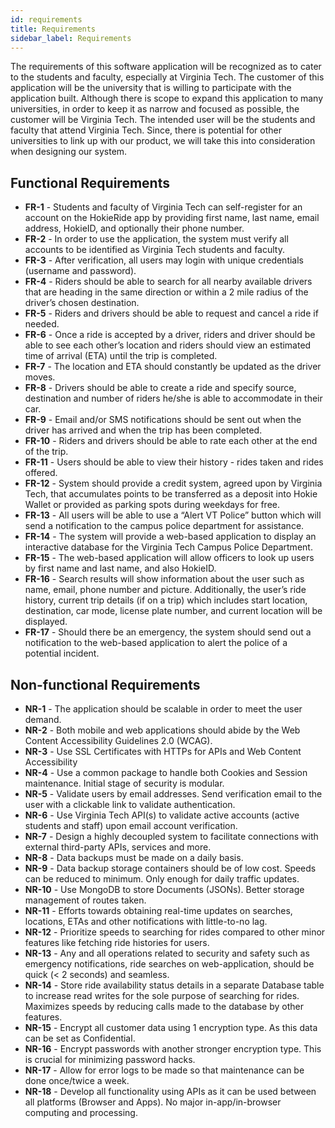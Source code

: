 ```yaml
---
id: requirements
title: Requirements
sidebar_label: Requirements
---
```


The requirements of this software application will be recognized as to cater to the students and faculty, especially at Virginia Tech. The customer of this application will  be the university that is willing to participate with the application built. Although there is scope to expand this application to many universities, in order to keep it as narrow and focused as possible, the customer will be Virginia Tech. The intended user will be the students and faculty that attend Virginia Tech. Since, there is potential for other universities to link up with our product, we will take this into consideration when designing our system. 


## Functional Requirements

- **FR-1** - Students and faculty of Virginia Tech can self-register for an account on the HokieRide app by providing first name, last name, email address, HokieID, and optionally their phone number.
- **FR-2** - In order to use the application, the system must verify all accounts to be identified as Virginia Tech students and faculty.
- **FR-3** - After verification, all users may login with unique credentials (username and password).
- **FR-4** - Riders should be able to search for all nearby available drivers that are heading in the same direction or within a 2 mile radius of the driver’s chosen destination.
- **FR-5** - Riders and drivers should be able to request and cancel a ride if needed.
- **FR-6** - Once a ride is accepted by a driver, riders and driver should be able to see each other’s location and riders should view an estimated time of arrival (ETA) until the trip is completed.
- **FR-7** - The location and ETA should constantly be updated as the driver moves.
- **FR-8** - Drivers should be able to create a ride and specify source, destination and number of riders he/she is able to accommodate in their car.
- **FR-9** - Email and/or SMS notifications should be sent out when the driver has arrived and when the trip has been completed.
- **FR-10** - Riders and drivers should be able to rate each other at the end of the trip.
- **FR-11** - Users should be able to view their history - rides taken and rides offered.
- **FR-12** - System should provide a credit system, agreed upon by Virginia Tech, that accumulates points to be transferred as a deposit into Hokie Wallet or provided as parking spots during weekdays for free.
- **FR-13** - All users will be able to use a “Alert VT Police” button which will send a notification to the campus police department for assistance.
- **FR-14** - The system will provide a web-based application to display an interactive database for the Virginia Tech Campus Police Department.
- **FR-15** - The web-based application will allow officers to look up users by first name and last name, and also HokieID.
- **FR-16** - Search results will show information about the user such as name, email, phone number and picture. Additionally, the user’s ride history, current trip details (if on a trip) which includes start location, destination, car mode, license plate number, and current location will be displayed.
- **FR-17** - Should there be an emergency, the system should send out a notification to the web-based application to alert the police of a potential incident.


## Non-functional Requirements

- **NR-1** - The application should be scalable in order to meet the user demand.
- **NR-2** - Both mobile and web applications should abide by the Web Content Accessibility Guidelines 2.0 (WCAG).
- **NR-3** - Use SSL Certificates with HTTPs for APIs and Web Content Accessibility
- **NR-4** - Use a common package to handle both Cookies and Session maintenance. Initial stage of security is modular.
- **NR-5** - Validate users by email addresses. Send verification email to the user with a clickable link to validate authentication.
- **NR-6** - Use Virginia Tech API(s) to validate active accounts (active students and staff) upon email account verification.
- **NR-7** - Design a highly decoupled system to facilitate connections with external third-party APIs, services and more. 
- **NR-8** - Data backups must be made on a daily basis.
- **NR-9** - Data backup storage containers should be of low cost. Speeds can be reduced to minimum. Only enough for daily traffic updates.  
- **NR-10** - Use MongoDB to store Documents (JSONs). Better storage management of routes taken.
- **NR-11** - Efforts towards obtaining real-time updates on searches, locations, ETAs and other notifications with little-to-no lag.
- **NR-12** -	Prioritize speeds to searching for rides compared to other minor features like fetching ride histories for users.
- **NR-13** - Any and all operations related to security and safety such as emergency notifications, ride searches on web-application, should be quick (< 2 seconds) and seamless.
- **NR-14** -	Store ride availability status details in a separate Database table to increase read writes for the sole purpose of searching for rides. Maximizes speeds by reducing calls made to the database by other features. 
- **NR-15** -	Encrypt all customer data using 1 encryption type. As this data can be set as Confidential.
- **NR-16** -	Encrypt passwords with another stronger encryption type. This is crucial for minimizing password hacks.
- **NR-17** -	Allow for error logs to be made so that maintenance can be done once/twice a week.
- **NR-18** -	Develop all functionality using APIs as it can be used between all platforms (Browser and Apps). No major in-app/in-browser computing and processing.



